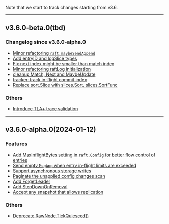 Note that we start to track changes starting from v3.6.

<hr>

## v3.6.0-beta.0(tbd)

### Changelog since v3.6.0-alpha.0
- [Minor refactoring `raft.maybeSendAppend`](https://github.com/etcd-io/raft/pull/136)
- [Add entryID and logSlice types](https://github.com/etcd-io/raft/pull/145)
- [Fix next index might be smaller than match index](https://github.com/etcd-io/raft/pull/149)
- [Minor refactoring raftLog initialization](https://github.com/etcd-io/raft/pull/151)
- [cleanup Match, Next and MaybeUpdate](https://github.com/etcd-io/raft/pull/165)
- [tracker: track in-flight commit index](https://github.com/etcd-io/raft/pull/171)
- [Replace sort.Slice with slices.Sort, slices.SortFunc](https://github.com/etcd-io/raft/pull/221)

### Others
- [Introduce TLA+ trace validation](https://github.com/etcd-io/raft/pull/113)

<hr>

## v3.6.0-alpha.0(2024-01-12)

### Features
- [Add MaxInflightBytes setting in `raft.Config` for better flow control of entries](https://github.com/etcd-io/etcd/pull/14624)
- [Send empty `MsgApp` when entry in-flight limits are exceeded](https://github.com/etcd-io/etcd/pull/14633)
- [Support asynchronous storage writes](https://github.com/etcd-io/raft/pull/8)
- [Paginate the unapplied config changes scan](https://github.com/etcd-io/raft/pull/32)
- [Add ForgetLeader](https://github.com/etcd-io/raft/pull/78)
- [Add StepDownOnRemoval](https://github.com/etcd-io/raft/pull/79)
- [Accept any snapshot that allows replication](https://github.com/etcd-io/raft/pull/110)

### Others
- [Deprecate RawNode.TickQuiesced()](https://github.com/etcd-io/raft/pull/62)
